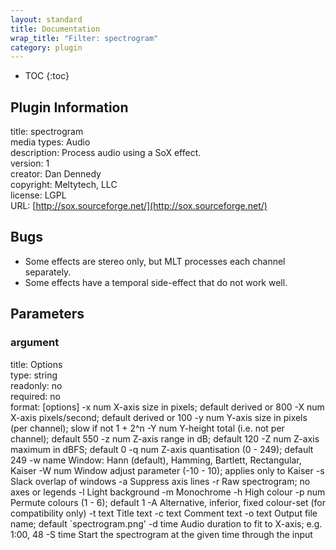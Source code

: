```yaml
---
layout: standard
title: Documentation
wrap_title: "Filter: spectrogram"
category: plugin
---
```

* TOC
{:toc}

## Plugin Information

title: spectrogram  
media types:
Audio  
description: Process audio using a SoX effect.  
version: 1  
creator: Dan Dennedy  
copyright: Meltytech, LLC  
license: LGPL  
URL: [http://sox.sourceforge.net/](http://sox.sourceforge.net/)  

## Bugs

* Some effects are stereo only, but MLT processes each channel separately.
* Some effects have a temporal side-effect that do not work well.


## Parameters

### argument

title: Options    
type: string  
readonly: no  
required: no  
format: [options]
	-x num	X-axis size in pixels; default derived or 800
	-X num	X-axis pixels/second; default derived or 100
	-y num	Y-axis size in pixels (per channel); slow if not 1 + 2^n
	-Y num	Y-height total (i.e. not per channel); default 550
	-z num	Z-axis range in dB; default 120
	-Z num	Z-axis maximum in dBFS; default 0
	-q num	Z-axis quantisation (0 - 249); default 249
	-w name	Window: Hann (default), Hamming, Bartlett, Rectangular, Kaiser
	-W num	Window adjust parameter (-10 - 10); applies only to Kaiser
	-s	Slack overlap of windows
	-a	Suppress axis lines
	-r	Raw spectrogram; no axes or legends
	-l	Light background
	-m	Monochrome
	-h	High colour
	-p num	Permute colours (1 - 6); default 1
	-A	Alternative, inferior, fixed colour-set (for compatibility only)
	-t text	Title text
	-c text	Comment text
	-o text	Output file name; default `spectrogram.png'
	-d time	Audio duration to fit to X-axis; e.g. 1:00, 48
	-S time	Start the spectrogram at the given time through the input
  

